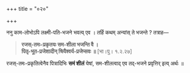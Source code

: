 +++
title = "०२०"

+++

ननु काम-लोभोऽपि लक्ष्मी-पति-भजने भवत्य् एव । तर्हि कथम् अन्यांस् ते भजन्ते ? तत्राह—


> **रजस्-तमः-प्रकृतयः सम-शीला भजन्ति वै ।**  
> **पितृ-भूत-प्रजेशादीन् श्रियैश्वर्य-प्रजेप्सवः ॥** [भा।पु। १.२.२७]

रजस्-तमः-प्रकृतित्वेनैव पित्रादिभिः **समं शीलं** येषां, सम-शीलत्वाद् एव तद्-भजने प्रवृत्तिर् इत्य् अर्थः ॥
